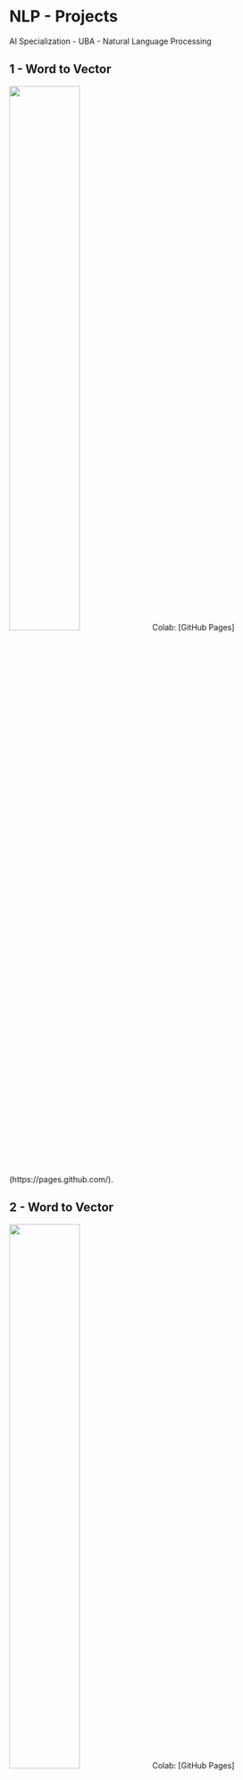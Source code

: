 # NLP - Projects
AI Specialization - UBA - Natural Language Processing

## 1 - Word to Vector
<img src="https://user-images.githubusercontent.com/77301813/136676196-148029d8-41cc-4061-8fc2-a53210542bb4.PNG" width=50% height=50%>
Colab: [GitHub Pages](https://pages.github.com/).


## 2 - Word to Vector
<img src="https://user-images.githubusercontent.com/77301813/136676513-f4a9dbf3-33d1-45d6-af60-bd61769eac8c.PNG" width=50% height=50%>
Colab: [GitHub Pages](https://pages.github.com/).

![Portada 2](https://user-images.githubusercontent.com/77301813/136676513-f4a9dbf3-33d1-45d6-af60-bd61769eac8c.PNG)
